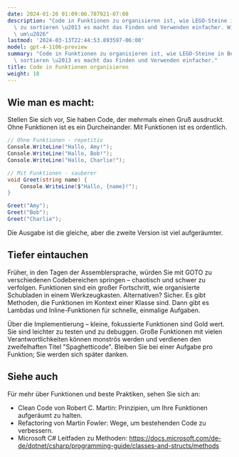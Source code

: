 ```yaml
---
date: 2024-01-26 01:09:06.787921-07:00
description: "Code in Funktionen zu organisieren ist, wie LEGO-Steine in Beh\xE4lter\
  \ zu sortieren \u2013 es macht das Finden und Verwenden einfacher. Wir tun dies,\
  \ um\u2026"
lastmod: '2024-03-13T22:44:53.893597-06:00'
model: gpt-4-1106-preview
summary: "Code in Funktionen zu organisieren ist, wie LEGO-Steine in Beh\xE4lter zu\
  \ sortieren \u2013 es macht das Finden und Verwenden einfacher."
title: Code in Funktionen organisieren
weight: 18
---
```


## Wie man es macht:
Stellen Sie sich vor, Sie haben Code, der mehrmals einen Gruß ausdruckt. Ohne Funktionen ist es ein Durcheinander. Mit Funktionen ist es ordentlich.

```C#
// Ohne Funktionen - repetitiv
Console.WriteLine("Hallo, Amy!");
Console.WriteLine("Hallo, Bob!");
Console.WriteLine("Hallo, Charlie!");

// Mit Funktionen - sauberer
void Greet(string name) {
    Console.WriteLine($"Hallo, {name}!");
}

Greet("Amy");
Greet("Bob");
Greet("Charlie");
```

Die Ausgabe ist die gleiche, aber die zweite Version ist viel aufgeräumter.

## Tiefer eintauchen
Früher, in den Tagen der Assemblersprache, würden Sie mit GOTO zu verschiedenen Codebereichen springen – chaotisch und schwer zu verfolgen. Funktionen sind ein großer Fortschritt, wie organisierte Schubladen in einem Werkzeugkasten. Alternativen? Sicher. Es gibt Methoden, die Funktionen im Kontext einer Klasse sind. Dann gibt es Lambdas und Inline-Funktionen für schnelle, einmalige Aufgaben.

Über die Implementierung – kleine, fokussierte Funktionen sind Gold wert. Sie sind leichter zu testen und zu debuggen. Große Funktionen mit vielen Verantwortlichkeiten können monströs werden und verdienen den zweifelhaften Titel "Spaghetticode". Bleiben Sie bei einer Aufgabe pro Funktion; Sie werden sich später danken.

## Siehe auch
Für mehr über Funktionen und beste Praktiken, sehen Sie sich an:

- Clean Code von Robert C. Martin: Prinzipien, um Ihre Funktionen aufgeräumt zu halten.
- Refactoring von Martin Fowler: Wege, um bestehenden Code zu verbessern.
- Microsoft C# Leitfaden zu Methoden: https://docs.microsoft.com/de-de/dotnet/csharp/programming-guide/classes-and-structs/methods
